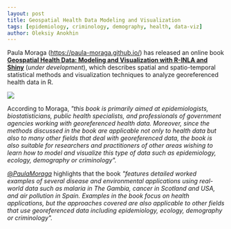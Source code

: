 ```yaml
---
layout: post
title: Geospatial Health Data Modeling and Visualization
tags: [epidemiology, criminology, demography, health, data-viz]
author: Oleksiy Anokhin
---
```


Paula Moraga (https://paula-moraga.github.io/) has released an online book 
[**Geospatial Health Data: Modeling and Visualization with R-INLA and Shiny**](https://paula-moraga.github.io/book-geospatial/index.html) 
(_under development_), 
which describes spatial and spatio-temporal statistical methods and visualization techniques to analyze georeferenced health data in R.

[![](https://paula-moraga.github.io/book-geospatial/img/bbimg.png)](https://paula-moraga.github.io/book-geospatial/index.html)

According to Moraga, _"this book is primarily aimed at epidemiologists, biostatisticians, public health specialists, 
and professionals of government agencies working with georeferenced health data. Moreover, since the methods discussed in 
the book are applicable not only to health data but also to many other fields that deal with georeferenced data, the book is 
also suitable for researchers and practitioners of other areas wishing to learn how to model and visualize this type of data 
such as epidemiology, ecology, demography or criminology"._

[@_PaulaMoraga_](https://twitter.com/_PaulaMoraga_) highlights that the book _"features detailed worked examples of several disease and environmental applications using real-world data such as 
malaria in The Gambia, cancer in Scotland and USA, and air pollution in Spain. Examples in the book focus on health applications, 
but the approaches covered are also applicable to other fields that use georeferenced data including epidemiology, ecology, 
demography or criminology"._ 



